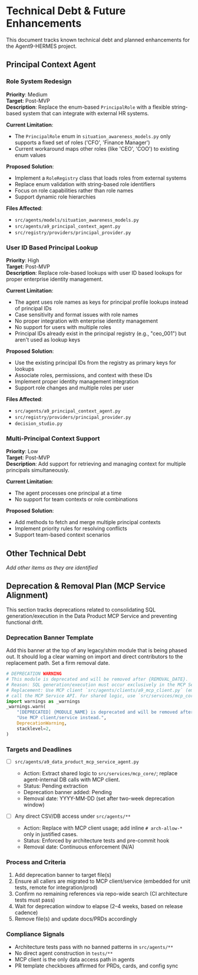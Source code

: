 # Technical Debt & Future Enhancements

This document tracks known technical debt and planned enhancements for the Agent9-HERMES project.

## Principal Context Agent

### Role System Redesign
**Priority**: Medium  
**Target**: Post-MVP  
**Description**: Replace the enum-based `PrincipalRole` with a flexible string-based system that can integrate with external HR systems.

**Current Limitation**: 
- The `PrincipalRole` enum in `situation_awareness_models.py` only supports a fixed set of roles ('CFO', 'Finance Manager')
- Current workaround maps other roles (like 'CEO', 'COO') to existing enum values

**Proposed Solution**:
- Implement a `RoleRegistry` class that loads roles from external systems
- Replace enum validation with string-based role identifiers
- Focus on role capabilities rather than role names
- Support dynamic role hierarchies

**Files Affected**:
- `src/agents/models/situation_awareness_models.py`
- `src/agents/a9_principal_context_agent.py`
- `src/registry/providers/principal_provider.py`

### User ID Based Principal Lookup
**Priority**: High  
**Target**: Post-MVP  
**Description**: Replace role-based lookups with user ID based lookups for proper enterprise identity management.

**Current Limitation**:
- The agent uses role names as keys for principal profile lookups instead of principal IDs
- Case sensitivity and format issues with role names
- No proper integration with enterprise identity management
- No support for users with multiple roles
- Principal IDs already exist in the principal registry (e.g., "ceo_001") but aren't used as lookup keys

**Proposed Solution**:
- Use the existing principal IDs from the registry as primary keys for lookups
- Associate roles, permissions, and context with these IDs
- Implement proper identity management integration
- Support role changes and multiple roles per user

**Files Affected**:
- `src/agents/a9_principal_context_agent.py`
- `src/registry/providers/principal_provider.py`
- `decision_studio.py`

### Multi-Principal Context Support
**Priority**: Low  
**Target**: Post-MVP  
**Description**: Add support for retrieving and managing context for multiple principals simultaneously.

**Current Limitation**:
- The agent processes one principal at a time
- No support for team contexts or role combinations

**Proposed Solution**:
- Add methods to fetch and merge multiple principal contexts
- Implement priority rules for resolving conflicts
- Support team-based context scenarios

## Other Technical Debt

*Add other items as they are identified*

## Deprecation & Removal Plan (MCP Service Alignment)

This section tracks deprecations related to consolidating SQL generation/execution in the Data Product MCP Service and preventing functional drift.

### Deprecation Banner Template

Add this banner at the top of any legacy/shim module that is being phased out. It should log a clear warning on import and direct contributors to the replacement path. Set a firm removal date.

```python
# DEPRECATION WARNING
# This module is deprecated and will be removed after {REMOVAL_DATE}.
# Reason: SQL generation/execution must occur exclusively in the MCP Service per PRD.
# Replacement: Use MCP client `src/agents/clients/a9_mcp_client.py` (embedded/remote) or
# call the MCP Service API. For shared logic, use `src/services/mcp_core/`.
import warnings as _warnings
_warnings.warn(
    "[DEPRECATED] {MODULE_NAME} is deprecated and will be removed after {REMOVAL_DATE}. "
    "Use MCP client/service instead.",
    DeprecationWarning,
    stacklevel=2,
)
```

### Targets and Deadlines

- [ ] `src/agents/a9_data_product_mcp_service_agent.py`
  - Action: Extract shared logic to `src/services/mcp_core/`; replace agent-internal DB calls with MCP client.
  - Status: Pending extraction
  - Deprecation banner added: Pending
  - Removal date: YYYY-MM-DD (set after two-week deprecation window)

- [ ] Any direct CSV/DB access under `src/agents/**`
  - Action: Replace with MCP client usage; add inline `# arch-allow-*` only in justified cases.
  - Status: Enforced by architecture tests and pre-commit hook
  - Removal date: Continuous enforcement (N/A)

### Process and Criteria

1. Add deprecation banner to target file(s)
2. Ensure all callers are migrated to MCP client/service (embedded for unit tests, remote for integration/prod)
3. Confirm no remaining references via repo-wide search (CI architecture tests must pass)
4. Wait for deprecation window to elapse (2–4 weeks, based on release cadence)
5. Remove file(s) and update docs/PRDs accordingly

### Compliance Signals

- Architecture tests pass with no banned patterns in `src/agents/**`
- No direct agent construction in `tests/**`
- MCP client is the only data access path in agents
- PR template checkboxes affirmed for PRDs, cards, and config sync
